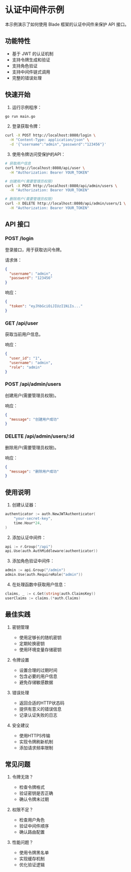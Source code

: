 # 认证中间件示例

本示例演示了如何使用 Blade 框架的认证中间件来保护 API 接口。

## 功能特性

- 基于 JWT 的认证机制
- 支持令牌生成和验证
- 支持角色验证
- 支持中间件链式调用
- 完整的错误处理

## 快速开始

1. 运行示例程序：
```bash
go run main.go
```

2. 登录获取令牌：
```bash
curl -X POST http://localhost:8080/login \
  -H "Content-Type: application/json" \
  -d '{"username":"admin","password":"123456"}'
```

3. 使用令牌访问受保护的API：
```bash
# 获取用户信息
curl http://localhost:8080/api/user \
  -H "Authorization: Bearer YOUR_TOKEN"

# 创建用户(需要管理员权限)
curl -X POST http://localhost:8080/api/admin/users \
  -H "Authorization: Bearer YOUR_TOKEN"

# 删除用户(需要管理员权限)
curl -X DELETE http://localhost:8080/api/admin/users/1 \
  -H "Authorization: Bearer YOUR_TOKEN"
```

## API 接口

### POST /login
登录接口，用于获取访问令牌。

请求体：
```json
{
  "username": "admin",
  "password": "123456"
}
```

响应：
```json
{
  "token": "eyJhbGciOiJIUzI1NiIs..."
}
```

### GET /api/user
获取当前用户信息。

响应：
```json
{
  "user_id": "1",
  "username": "admin",
  "role": "admin"
}
```

### POST /api/admin/users
创建用户(需要管理员权限)。

响应：
```json
{
  "message": "创建用户成功"
}
```

### DELETE /api/admin/users/:id
删除用户(需要管理员权限)。

响应：
```json
{
  "message": "删除用户成功"
}
```

## 使用说明

1. 创建认证器：
```go
authenticator := auth.NewJWTAuthenticator(
    "your-secret-key",
    time.Hour*24,
)
```

2. 添加认证中间件：
```go
api := r.Group("/api")
api.Use(auth.AuthMiddleware(authenticator))
```

3. 添加角色验证中间件：
```go
admin := api.Group("/admin")
admin.Use(auth.RequireRole("admin"))
```

4. 在处理函数中获取用户信息：
```go
claims, _ := c.Get(string(auth.ClaimsKey))
userClaims := claims.(*auth.Claims)
```

## 最佳实践

1. 密钥管理
   - 使用足够长的随机密钥
   - 定期轮换密钥
   - 使用环境变量存储密钥

2. 令牌设置
   - 设置合理的过期时间
   - 包含必要的用户信息
   - 避免存储敏感数据

3. 错误处理
   - 返回合适的HTTP状态码
   - 提供有意义的错误信息
   - 记录认证失败的日志

4. 安全建议
   - 使用HTTPS传输
   - 实现令牌刷新机制
   - 添加请求频率限制

## 常见问题

1. 令牌无效？
   - 检查令牌格式
   - 验证密钥是否正确
   - 确认令牌未过期

2. 权限不足？
   - 检查用户角色
   - 验证中间件顺序
   - 确认路由配置

3. 性能问题？
   - 使用令牌黑名单
   - 实现缓存机制
   - 优化验证逻辑 